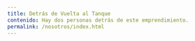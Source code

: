 ```yaml
---
title: Detrás de Vuelta al Tanque
contenido: Hay dos personas detrás de este emprendimiento.
permalink: /nosotros/index.html
---
```

